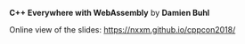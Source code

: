 **C++ Everywhere with WebAssembly** by **Damien Buhl**

Online view of the slides: https://nxxm.github.io/cppcon2018/

